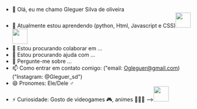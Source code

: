 - 👋  Olá, eu me chamo Gleguer Silva de oliveira 
- 🌱 Atualmente estou aprendendo (python, Html, Javascript e CSS)<img loading="lazy" src="https://cdn.jsdelivr.net/gh/devicons/devicon/icons/java/java-original.svg" width="40" height="40"/> <img loading="lazy" src="https://cdn.jsdelivr.net/gh/devicons/devicon/icons/linux/linux-original.svg" width="40" height="40"/>
- 👯 Estou procurando colaborar em ...
- 🤔 Estou procurando ajuda com ...
- 💬 Pergunte-me sobre ...
- 📫 Como entrar em contato comigo: ("email: Ogleguer@gmail.com) ("Instagram: @Gleguer_sd") 
- 😄 Pronomes: Ele/Dele ♂️
- ⚡ Curiosidade: Gosto de videogames 🎮, animes 🍥🍜🦊
--><img loading="lazy" src="https://cdn.jsdelivr.net/gh/devicons/devicon/icons/git/git-original.svg" width="40" height="40"/>
